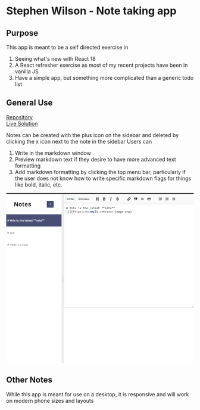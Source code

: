 # Stephen Wilson - Note taking app

## Purpose
This app is meant to be a self directed exercise in 
1. Seeing what's new with React 18
2. A React refresher exercise as most of my recent projects have been in vanilla JS
3. Have a simple app, but something more complicated than a generic todo list

## General Use
[Repository](https://github.com/wilso663/markdown-notes)  
[Live Solution](https://wilso663.github.io/markdown-notes/)

Notes can be created with the plus icon on the sidebar and deleted by clicking the x icon next to the note in the sidebar
Users can
1) Write in the markdown window
2) Preview markdown text if they desire to have more advanced text formatting
3) Add markdown formatting by clicking the top menu bar, particularly if the user does not know how to write specific markdown flags for things like bold, italic, etc.

![image](/src/images/Notes%20App%20screenshot.png)

## Other Notes
While this app is meant for use on a desktop, it is responsive and will work on modern phone sizes and layouts



